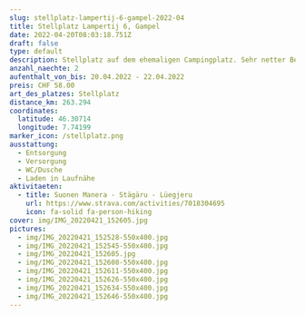 ```yaml
---
slug: stellplatz-lampertij-6-gampel-2022-04
title: Stellplatz Lampertij 6, Gampel
date: 2022-04-20T08:03:18.751Z
draft: false
type: default
description: Stellplatz auf dem ehemaligen Campingplatz. Sehr netter Betreiber. Es hat immer genügend Platz. Vom Autoverlad in Goppenstein sind es knapp 10min Fahrt. Perfekt.
anzahl_naechte: 2
aufenthalt_von_bis: 20.04.2022 - 22.04.2022
preis: CHF 58.00
art_des_platzes: Stellplatz
distance_km: 263.294
coordinates:
  latitude: 46.30714
  longitude: 7.74199
marker_icon: /stellplatz.png
ausstattung:
  - Entsorgung
  - Versorgung
  - WC/Dusche
  - Laden in Laufnähe
aktivitaeten:
  - title: Suonen Manera - Stägäru - Lüegjeru
    url: https://www.strava.com/activities/7018304695
    icon: fa-solid fa-person-hiking
cover: img/IMG_20220421_152605.jpg
pictures:
  - img/IMG_20220421_152528-550x400.jpg
  - img/IMG_20220421_152545-550x400.jpg
  - img/IMG_20220421_152605.jpg
  - img/IMG_20220421_152608-550x400.jpg
  - img/IMG_20220421_152611-550x400.jpg
  - img/IMG_20220421_152626-550x400.jpg
  - img/IMG_20220421_152634-550x400.jpg
  - img/IMG_20220421_152646-550x400.jpg
---
```

